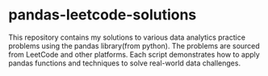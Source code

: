 # pandas-leetcode-solutions
This repository contains my solutions to various data analytics practice problems using the pandas library(from python). The problems are sourced from LeetCode and other platforms. Each script demonstrates how to apply pandas functions and techniques to solve real-world data challenges.
